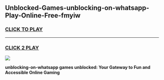 
## Unblocked-Games-unblocking-on-whatsapp-Play-Online-Free-fmyiw
<h3>
<a href="https://premium76.site?title=unblocking-on-whatsapp&ref=26A">CLICK TO PLAY</a></h3>
<hr>

<h3>
<a href="https://premium76.site?title=unblocking-on-whatsapp&ref=26A">CLICK 2 PLAY</a>
  
</h3>

<a href="https://premium76.site?title=unblocking-on-whatsapp&ref=26A"><img src="https://clearcache.store/games.png"></a>


**unblocking-on-whatsapp games unblocked: Your Gateway to Fun and Accessible Online Gaming**
